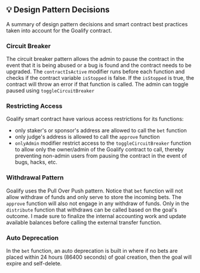 ## 💡 Design Pattern Decisions
A summary of design pattern decisions and smart contract best practices taken into account for the Goalify contract.

### Circuit Breaker
The circuit breaker pattern allows the admin to pause the contract in the event that it is being abused or a bug is found and the contract needs to be upgraded. The `contractIsActive` modifier runs before each function and checks if the contract variable `isStopped` is false. If the `isStopped` is true, the contract will throw an error if that function is called. The admin can toggle paused using `toggleCircuitBreaker`

### Restricting Access
Goalify smart contract have various access restrictions for its functions:
- only staker's or sponsor's address are allowed to call the `bet` function
- only judge's address is allowed to call the `approve` function
- `onlyAdmin` modifier restrict access to the `toggleCircuitBreaker` function to allow only the owner/admin of the Goalify contract to call, thereby preventing non-admin users from pausing the contract in the event of bugs, hacks, etc.

### Withdrawal Pattern
Goalify uses the Pull Over Push pattern. Notice that `bet` function will not allow withdraw of funds and only serve to store the incoming bets. The `approve` function will also not engage in any withdraw of funds. Only in the `distribute` function that withdraws can be called based on the goal's outcome. I made sure to finalize the internal accounting work and update available balances before calling the external transfer function.

### Auto Deprecation
In the `bet` function, an auto deprecation is built in where if no bets are placed within 24 hours (86400 seconds) of goal creation, then the goal will expire and self-delete.
